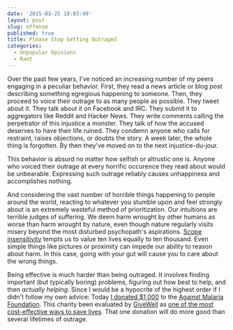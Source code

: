 ```yaml
---
date: '2015-03-25 18:03:49'
layout: post
slug: offense
published: true
title: Please Stop Getting Outraged
categories:
  - Unpopular Opinions
  - Rant
---
```


Over the past few years, I've noticed an increasing number of my peers engaging in a peculiar behavior. First, they read a news article or blog post describing something egregious happening to someone. Then, they proceed to voice their outrage to as many people as possible. They tweet about it. They talk about it on Facebook and IRC. They submit it to aggregators like Reddit and Hacker News. They write comments calling the perpetrator of this injustice a monster. They talk of how the accused deserves to have their life ruined. They condemn anyone who calls for restraint, raises objections, or doubts the story. A week later, the whole thing is forgotten. By then they've moved on to the next injustice-du-jour.

This behavior is absurd no matter how selfish or altrustic one is. Anyone who voiced their outrage at every horrific occurence they read about would be unbearable. Expressing such outrage reliably causes unhappiness and accomplishes nothing.

And considering the vast number of horrible things happening to people around the world, reacting to whatever you stumble upon and feel strongly about is an extremely wasteful method of prioritization. Our intuitions are terrible judges of suffering. We deem harm wrought by other humans as worse than harm wrought by nature, even though nature regularly visits misery beyond the most disturbed psychopath's aspirations. [Scope insensitivity](https://en.wikipedia.org/wiki/Scope_neglect) tempts us to value ten lives equally to ten thousand. Even simple things like pictures or proximity can impede our ability to reason about harm. In this case, going with your gut will cause you to care about the wrong things.

Being effective is much harder than being outraged. It involves finding important (but typically boring) problems, figuring out how best to help, and then *actually helping*. Since I would be a hypocrite of the highest order if I didn't follow my own advice: Today [I donated $1,000](https://www.againstmalaria.com/MyNets/126061) to the [Against Malaria Foundation](https://www.againstmalaria.com/). This charity been evaluated by [GiveWell](http://www.givewell.org/) as [one of the most cost-effective ways to save lives](http://www.givewell.org/international/top-charities/AMF). That one donation will do more good than several lifetimes of outrage.
